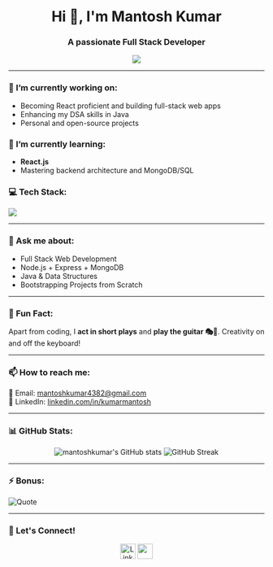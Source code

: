 <h1 align="center">Hi 👋, I'm Mantosh Kumar</h1>
<h3 align="center">A passionate Full Stack Developer</h3>

<p align="center">
  <img src="https://readme-typing-svg.herokuapp.com?font=Fira+Code&size=24&pause=1000&color=00FFFF&center=true&vCenter=true&width=440&lines=2nd+Year+B.Tech+CSE+(AIML)+Student;Full+Stack+Developer;Guitarist+%26+Aspiring+Actor;DSA+in+Java+%7C+React+Learner" />
</p>

---

### 🔭 I’m currently working on:
- Becoming React proficient and building full-stack web apps  
- Enhancing my DSA skills in Java  
- Personal and open-source projects  

### 🌱 I’m currently learning:
- **React.js**  
- Mastering backend architecture and MongoDB/SQL

### 💻 Tech Stack:
<p align="left">
  <img src="https://skillicons.dev/icons?i=html,css,js,bootstrap,ejs,nodejs,express,mongodb,mysql,java,react" />
</p>

---

### 💬 Ask me about:
- Full Stack Web Development  
- Node.js + Express + MongoDB  
- Java & Data Structures  
- Bootstrapping Projects from Scratch  

---

### 🎸 Fun Fact:
Apart from coding, I **act in short plays** and **play the guitar 🎭🎸**. Creativity on and off the keyboard!

---

### 📫 How to reach me:
📧 Email: [mantoshkumar4382@gmail.com](mailto:mantoshkumar4382@gmail.com)  
🔗 LinkedIn: [linkedin.com/in/kumarmantosh](https://www.linkedin.com/in/kumarmantosh)

---

### 📊 GitHub Stats:
<p align="center">
  <img src="https://github-readme-stats.vercel.app/api?username=mantoshkumar&show_icons=true&theme=tokyonight" alt="mantoshkumar's GitHub stats" />
  <img src="https://github-readme-streak-stats.herokuapp.com/?user=mantoshkumar&theme=tokyonight" alt="GitHub Streak" />
</p>

---

### ⚡ Bonus:
![Quote](https://quotes-github-readme.vercel.app/api?type=horizontal&theme=tokyonight)

---

### 🙌 Let's Connect!
<p align="center">
  <a href="https://www.linkedin.com/in/kumarmantosh" target="_blank"><img src="https://skillicons.dev/icons?i=linkedin" alt="LinkedIn" height="30"/></a>
  <a href="mailto:mantoshkumar4382@gmail.com"><img src="https://img.shields.io/badge/Email-D14836?style=flat&logo=gmail&logoColor=white" height="30"/></a>
</p>
